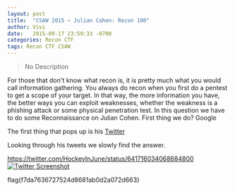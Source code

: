 ```yaml
---
layout: post
title:  "CSAW 2015 ~ Julian Cohen: Recon 100"
author: Vivi
date:   2015-09-17 23:59:33 -0700
categories: Recon CTF
tags: Recon CTF CSAW
---
```



> No Description

For those that don't know what recon is, it is pretty much what you would call information gathering. You always do recon when you first do a pentest to get a scope of your target. In that way, the more information you have, the better ways you can exploit weaknesses, whether the weakness is a phishing attack or some physical penetration test. In this question we have to do some Reconnaissance on Julian Cohen. First thing we do? Google

The first thing that pops up is his [Twitter](https://twitter.com/HockeyInJune)

Looking through his tweets we slowly find the answer.

https://twitter.com/HockeyInJune/status/641716034068684800
[![Twitter Screenshot]({{site.url}}/images/csaw/twitter.png)]({{site.url}}/images/csaw/twitter.png)

flag{f7da7636727524d8681ab0d2a072d663}
